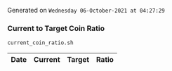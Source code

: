 Generated on `Wednesday 06-October-2021 at 04:27:29`

### Current to Target Coin Ratio
`current_coin_ratio.sh`

Date|Current|Target|Ratio
---|---|---|---
